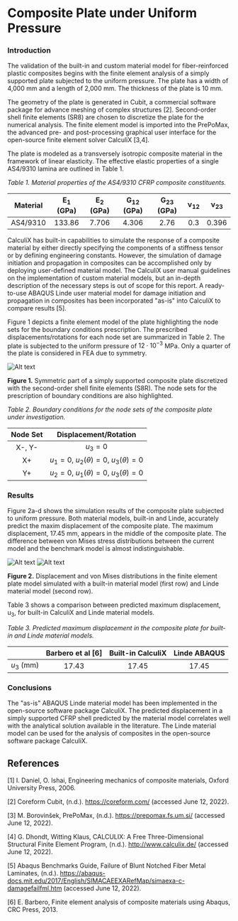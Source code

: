 # Composite Plate under Uniform Pressure

### Introduction

The validation of the built-in and custom material model for fiber-reinforced plastic composites begins with the finite element analysis of a simply supported plate subjected to the uniform pressure. The plate has a width of 4,000 mm and a length of 2,000 mm. The thickness of the plate is 10 mm.

The geometry of the plate is generated in Cubit, a commercial software package for advance meshing of complex structures [2]. Second-order shell finite elements (SR8) are chosen to discretize the plate for the numerical analysis. The finite element model is imported into the PrePoMax, the advanced pre- and post-processing graphical user interface for the open-source finite element solver CalculiX [3,4].

The plate is modeled as a transversely isotropic composite material in the framework of linear elasticity. The effective elastic properties of a single AS4/9310 lamina are outlined in Table 1.

*Table 1. Material properties of the AS4/9310 CFRP composite constituents.*

| Material | E<sub>1</sub> (GPa)| E<sub>2</sub> (GPa) | G<sub>12</sub> (GPa) | G<sub>23</sub> (GPa)| ν<sub>12</sub> | ν<sub>23</sub> |
|:---:|:---:|:---:|:---:|:---:|:---:|:---:|
| AS4/9310 |133.86|7.706|4.306|2.76|0.3|0.396|


CalculiX has built-in capabilities to simulate the response of a composite material by either directly specifying the components of a stiffness tensor or by defining engineering constants. However, the simulation of damage initiation and propagation in composites can be accomplished only by deploying user-defined material model. The CalculiX user manual guidelines on the implementation of custom material models, but an in-depth description of the necessary steps is out of scope for this report. A ready-to-use ABAQUS Linde user material model for damage initiation and propagation in composites has been incorporated "as-is" into CalculiX to compare results [5].

Figure 1 depicts a finite element model of the plate highlighting the node sets for the boundary conditions prescription. The prescribed displacements/rotations for each node set are summarized in Table 2. The plate is subjected to the uniform pressure of $12\cdot10^{-3}$  MPa. Only a quarter of the plate is considered in FEA due to symmetry.

![Alt text](https://github.com/dmytrokuksenko/finite-element-analysis-porftofolio/blob/main/cfrp-plate-bending/deflection-plate-mesh.png "")

**Figure 1.** Symmetric part of a simply supported composite plate discretized with the second-order shell finite elements (S8R). The node sets for the prescription of boundary conditions are also highlighted.

*Table 2. Boundary conditions for the node sets of the composite plate under investigation.*

|Node Set|Displacement/Rotation|
|:---:|:---:|
|X-, Y-|$u_3=0$|
|X+|$u_1=0$, $u_2(\theta)=0$, $u_3(\theta)=0$|
|Y+|$u_2=0$, $u_1(\theta)=0$, $u_3(\theta)=0$|

### Results

Figure 2a-d shows the simulation results of the composite plate subjected to uniform pressure. Both material models, built-in and Linde, accurately predict the maxim displacement of the composite plate. The maximum displacement, 17.45 mm, appears in the middle of the composite plate. The difference between von Mises stress distributions between the current model and the benchmark model is almost indistinguishable.

![Alt text](https://github.com/dmytrokuksenko/finite-element-analysis-porftofolio/blob/main/cfrp-plate-bending/disp-stress-built-in.png "")
![Alt text](https://github.com/dmytrokuksenko/finite-element-analysis-porftofolio/blob/main/cfrp-plate-bending/disp-stress-Linde.png "")   

**Figure 2.** Displacement and von Mises distributions in the finite element plate model simulated with a built-in material model (first row) and Linde material model (second row).

Table 3 shows a comparison between predicted maximum displacement, u<sub>3</sub>, for built-in CalculiX and Linde material models.

*Table 3. Predicted maximum displacement in the composite plate for built-in and Linde material models.*

|| Barbero et al [6] | Built-in CalculiX | Linde ABAQUS |
|:---:|:---:|:---:|:---:|
| $u_3$ (mm) |17.43|17.45|17.45|

### Conclusions

The "as-is" ABAQUS Linde material model has been implemented in the open-source software package CalculiX. The predicted displacement in a simply supported CFRP shell predicted by the material model correlates well with the analytical solution available in the literature. The Linde material model can be used for the analysis of composites in the open-source software package CalculiX.

## References

[1]	I. Daniel, O. Ishai, Engineering mechanics of composite materials, Oxford University Press, 2006.

[2]	Coreform Cubit, (n.d.). https://coreform.com/ (accessed June 12, 2022).

[3]	M. Borovinšek, PrePoMax, (n.d.). https://prepomax.fs.um.si/ (accessed June 12, 2022).

[4]	G. Dhondt, Witting Klaus, CALCULIX: A Free Three-Dimensional Structural Finite Element Program, (n.d.). http://www.calculix.de/ (accessed June 12, 2022).

[5]	Abaqus Benchmarks Guide, Failure of Blunt Notched Fiber Metal Laminates, (n.d.). https://abaqus-docs.mit.edu/2017/English/SIMACAEEXARefMap/simaexa-c-damagefailfml.htm (accessed June 12, 2022).

[6]	E. Barbero, Finite element analysis of composite materials using Abaqus, CRC Press, 2013.
